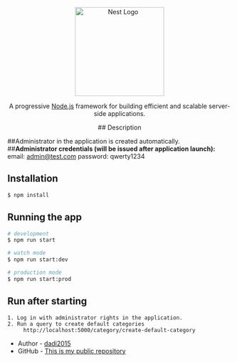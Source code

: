 <p align="center">
  <a href="https://nestjs.com/" target="blank"><img src="https://nestjs.com/img/logo-small.svg" width="200" alt="Nest Logo" /></a>
</p>

[circleci-image]: https://img.shields.io/circleci/build/github/nestjs/nest/master?token=abc123def456
[circleci-url]: https://circleci.com/gh/nestjs/nest

  <p align="center">A progressive <a href="https://nodejs.org" target="_blank">Node.js</a> framework for building efficient and scalable server-side applications.</p>
    <p align="center">
## Description

##Administrator in the application is created automatically. <br>
##<b>Administrator credentials (will be issued after application launch):</b> <br>
    email: admin@test.com
    password: qwerty1234


## Installation

```bash
$ npm install
```

## Running the app

```bash
# development
$ npm run start

# watch mode
$ npm run start:dev

# production mode
$ npm run start:prod
```

## Run after starting

```
1. Log in with administrator rights in the application.
2. Run a query to create default categories
     http://localhost:5000/category/create-default-category
```

- Author - [dadi2015](https://linkedin.com/in/алексей-синельник)
- GitHub - [This is my public repository](https://github.com/dadi2015)
